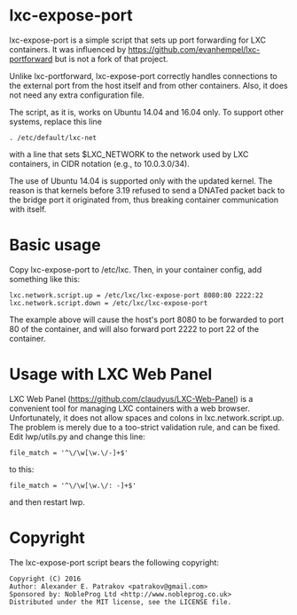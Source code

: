 # lxc-expose-port

lxc-expose-port is a simple script that sets up port forwarding for LXC
containers. It was influenced by https://github.com/evanhempel/lxc-portforward
but is not a fork of that project.

Unlike lxc-portforward, lxc-expose-port correctly handles connections to the
external port from the host itself and from other containers. Also, it does
not need any extra configuration file.

The script, as it is, works on Ubuntu 14.04 and 16.04 only. To support other
systems, replace this line

    . /etc/default/lxc-net

with a line that sets $LXC_NETWORK to the network used by LXC containers, in
CIDR notation (e.g., to 10.0.3.0/34).

The use of Ubuntu 14.04 is supported only with the updated kernel. The reason
is that kernels before 3.19 refused to send a DNATed packet back to the bridge
port it originated from, thus breaking container communication with itself.

# Basic usage

Copy lxc-expose-port to /etc/lxc. Then, in your container config, add
something like this:

    lxc.network.script.up = /etc/lxc/lxc-expose-port 8080:80 2222:22
    lxc.network.script.down = /etc/lxc/lxc-expose-port

The example above will cause the host's port 8080 to be forwarded to port
80 of the container, and will also forward port 2222 to port 22 of the
container.

# Usage with LXC Web Panel

LXC Web Panel (https://github.com/claudyus/LXC-Web-Panel) is a convenient tool
for managing LXC containers with a web browser. Unfortunately, it does not
allow spaces and colons in lxc.network.script.up. The problem is merely due to
a too-strict validation rule, and can be fixed. Edit lwp/utils.py and change
this line:

    file_match = '^\/\w[\w.\/-]+$'

to this:

    file_match = '^\/\w[\w.\/: -]+$'

and then restart lwp.

# Copyright

The lxc-expose-port script bears the following copyright:

    Copyright (C) 2016
    Author: Alexander E. Patrakov <patrakov@gmail.com>
    Sponsored by: NobleProg Ltd <http://www.nobleprog.co.uk>
    Distributed under the MIT license, see the LICENSE file.
